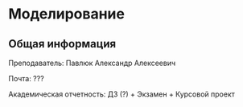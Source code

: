 # Моделирование

## Общая информация

Преподаватель: Павлюк Александр Алексеевич

Почта: ???

Академическая отчетность: ДЗ (?) + Экзамен + Курсовой проект
